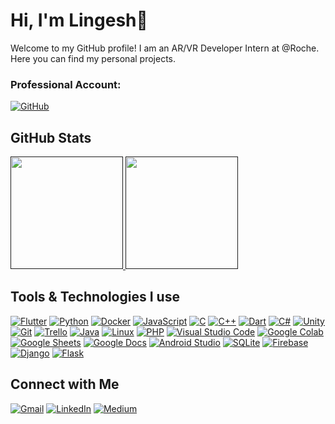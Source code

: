 # Hi, I'm Lingesh👋

Welcome to my GitHub profile! I am an AR/VR Developer Intern at @Roche.
Here you can find my personal projects.  

### Professional Account:  
 [![GitHub](https://img.shields.io/badge/GitHub-Profile-181717?logo=github)](https://github.com/LingeshRoche)

## GitHub Stats

<a href="">
  <img height="180em" src="https://github-readme-stats.vercel.app/api?username=Lingesh15&show_icons=true&theme=radical" />
</a>
<a href="">
  <img height="180em" src="https://github-readme-stats.vercel.app/api/top-langs/?username=Lingesh15&layout=compact&theme=radical" />
</a>
</br>


## Tools & Technologies I use

<a href="https://flutter.dev" target="_blank"><img alt="Flutter" src="https://img.shields.io/badge/Flutter-%2302569B.svg?logo=flutter&logoColor=white"></a>
<a href="https://www.python.org" target="_blank"><img alt="Python" src="https://img.shields.io/badge/Python-3776AB?logo=python&logoColor=white"></a>
<a href="https://www.docker.com" target="_blank"><img alt="Docker" src="https://img.shields.io/badge/Docker-2496ED?logo=docker&logoColor=white"></a>
<a href="#"><img alt="JavaScript" src="https://img.shields.io/badge/JavaScript-F7DF1E?logo=javascript&logoColor=black"></a>
<a href="#"><img alt="C" src="https://img.shields.io/badge/C-A8B9CC?logo=c&logoColor=white"></a>
<a href="#"><img alt="C++" src="https://img.shields.io/badge/C++-00599C?logo=c%2B%2B&logoColor=white"></a>
<a href="#"><img alt="Dart" src="https://img.shields.io/badge/Dart-0175C2?logo=dart&logoColor=white"></a>
<a href="#"><img alt="C#" src="https://img.shields.io/badge/C%23-239120?logo=csharp&logoColor=white"></a>
<a href="#"><img alt="Unity" src="https://img.shields.io/badge/Unity-000000?logo=unity&logoColor=white"></a>
<a href="#"><img alt="Git" src="https://img.shields.io/badge/Git-F05032?logo=git&logoColor=white"></a>
<a href="#"><img alt="Trello" src="https://img.shields.io/badge/Trello-0079BF?logo=trello&logoColor=white"></a>
<a href="#"><img alt="Java" src="https://img.shields.io/badge/Java-007396?logo=java&logoColor=white"></a>
<a href="#"><img alt="Linux" src="https://img.shields.io/badge/Linux-FCC624?logo=linux&logoColor=black"></a>
<a href="#"><img alt="PHP" src="https://img.shields.io/badge/PHP-777BB4?logo=php&logoColor=white"></a>
<a href="#"><img alt="Visual Studio Code" src="https://img.shields.io/badge/Visual%20Studio%20Code-0078d7?logo=visual%20studio%20code&logoColor=white"></a>
<a href="#"><img alt="Google Colab" src="https://img.shields.io/badge/Google%20Colab-F9AB00?logo=google-colab&logoColor=white"></a>
<a href="#"><img alt="Google Sheets" src="https://img.shields.io/badge/Google%20Sheets-34A853?logo=google-sheets&logoColor=white"></a>
<a href="#"><img alt="Google Docs" src="https://img.shields.io/badge/Google%20Docs-4285F4?logo=google-docs&logoColor=white"></a>
<a href="#"><img alt="Android Studio" src="https://img.shields.io/badge/Android%20Studio-3DDC84?logo=android-studio&logoColor=white"></a>
<a href="#"><img alt="SQLite" src="https://img.shields.io/badge/SQLite-003B57?logo=sqlite&logoColor=white"></a>
<a href="#"><img alt="Firebase" src="https://img.shields.io/badge/Firebase-FFCA28?logo=firebase&logoColor=black"></a>
<a href="#"><img alt="Django" src="https://img.shields.io/badge/Django-092E20?logo=django&logoColor=white"></a>
<a href="#"><img alt="Flask" src="https://img.shields.io/badge/Flask-000000?logo=flask&logoColor=white"></a>

## Connect with Me
[![Gmail](https://img.shields.io/badge/Gmail-Email-D14836?logo=gmail&logoColor=white)](mailto:lingesh.p.dev@gmail.com)
[![LinkedIn](https://img.shields.io/badge/LinkedIn-Profile-0077B5?logo=linkedin)](https://linkedin.com/in/lingesh-perumal-a90130223)
[![Medium](https://img.shields.io/badge/Medium-Profile-12100E?logo=medium)](https://medium.com/@arumugamperumal471)


<!---
Lingesh15/Lingesh15 is a ✨ special ✨ repository because its `README.md` (this file) appears on your GitHub profile.
You can click the Preview link to take a look at your changes.
--->







      



